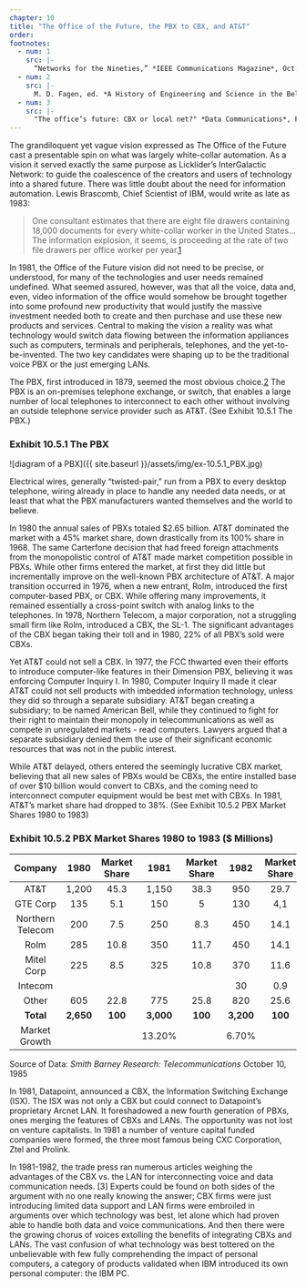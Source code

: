 ```yaml
---
chapter: 10
title: "The Office of the Future, the PBX to CBX, and AT&T"
order:
footnotes:
  - num: 1
    src: |-
      “Networks for the Nineties,” *IEEE Communications Magazine*, Oct. 1983, pp. 38-43
  - num: 2
    src: |- 
      M. D. Fagen, ed. *A History of Engineering and Science in the Bell System: The Early Years (1875-1925)*, Bell Telephone Laboratories, Inc., 1975 pp. 659-693
  - num: 3
    src: |- 
      "The office’s future: CBX or local net?" *Data Communications*, Feb. 1981, pp.30-32; "Controlling the electronic office: PBXs make their move," *Electronics*, April 7, 1981, pp. 139-148; "CBX unveilings continue at a fast pace," *Data Communications*, July 1981, pp. 44-45; "Which technology will rule the automated office?" *Data Communications*, November 1981, pp. 66-79; "The Integrated CBX revolution," *Data Communications*, Dec. 1981, p.156; "Comparing the CBX to the local network – and the winner is?" *Data Communications*, July 1982, pp. 103-113.
---
```


The grandiloquent yet vague vision expressed as The Office of the Future cast a presentable spin on what was largely white-collar automation. As a vision it served exactly the same purpose as Licklider’s InterGalactic Network: to guide the coalescence of the creators and users of technology into a shared future.  There was little doubt about the need for information automation. Lewis Brascomb, Chief Scientist of IBM, would write as late as 1983:

>One consultant estimates that there are eight file drawers containing 18,000 documents for every white-collar worker in the United States…The information explosion, it seems, is proceeding at the rate of two file drawers per office worker per year.<a name="fnloc1" href="#fn1">1</a>

In 1981, the Office of the Future vision did not need to be precise, or understood, for many of the technologies and user needs remained undefined. What seemed assured, however, was that all the voice, data and, even, video information of the office would somehow be brought together into some profound new productivity that would justify the massive investment needed both to create and then purchase and use these new products and services. Central to making the vision a reality was what technology would switch data flowing between the information appliances such as computers, terminals and peripherals, telephones, and the yet-to-be-invented. The two key candidates were shaping up to be the traditional voice PBX or the just emerging LANs.

The PBX, first introduced in 1879, seemed the most obvious choice.<a name="fnloc2" href="#fn2">2</a> The PBX is an on-premises telephone exchange, or switch, that enables a large number of local telephones to interconnect to each other without involving an outside telephone service provider such as AT&T. (See Exhibit 10.5.1 The PBX.)

### Exhibit 10.5.1 The PBX

![diagram of a PBX]({{ site.baseurl }}/assets/img/ex-10.5.1_PBX.jpg)

Electrical wires, generally “twisted-pair,” run from a PBX to every desktop telephone, wiring already in place to handle any needed data needs, or at least that what the PBX manufacturers wanted themselves and the world to believe.

In 1980 the annual sales of PBXs totaled $2.65 billion. AT&T dominated the market with a 45% market share, down drastically from its 100% share in 1968. The same Carterfone decision that had freed foreign attachments from the monopolistic control of AT&T made market competition possible in PBXs. While other firms entered the market, at first they did little but incrementally improve on the well-known PBX architecture of AT&T. A major transition occurred in 1976, when a new entrant, Rolm, introduced the first computer-based PBX, or CBX. While offering many improvements, it remained essentially a cross-point switch with analog links to the telephones. In 1978, Northern Telecom, a major corporation, not a struggling small firm like Rolm, introduced a CBX, the SL-1. The significant advantages of the CBX began taking their toll and in 1980, 22% of all PBX’s sold were CBXs.

Yet AT&T could not sell a CBX. In 1977, the FCC thwarted even their efforts to introduce computer-like features in their Dimension PBX, believing it was enforcing Computer Inquiry I. In 1980, Computer Inquiry II made it clear AT&T could not sell products with imbedded information technology, unless they did so through a separate subsidiary. AT&T began creating a subsidiary; to be named American Bell, while they continued to fight for their right to maintain their monopoly in telecommunications as well as compete in unregulated markets - read computers. Lawyers argued that a separate subsidiary denied them the use of their significant economic resources that was not in the public interest.

While AT&T delayed, others entered the seemingly lucrative CBX market, believing that all new sales of PBXs would be CBXs, the entire installed base of over $10 billion would convert to CBXs, and the coming need to interconnect computer equipment would be best met with CBXs. In 1981, AT&T’s market share had dropped to 38%. (See Exhibit 10.5.2 PBX Market Shares 1980 to 1983)

### Exhibit 10.5.2 PBX Market Shares 1980 to 1983 ($ Millions)

**Company**|**1980**|**Market Share**|**1981**|**Market Share**|**1982**|**Market Share**|**1983**|**Market Share**
:-----:|:-----:|:-----:|:-----:|:-----:|:-----:|:-----:|:-----:|:-----:
AT&T|1,200|45.3|1,150|38.3|950|29.7|850|25
GTE Corp|135|5.1|150|5|130|4,1|135|4
Northern Telecom|200|7.5|250|8.3|450|14.1|590|17.4
Rolm|285|10.8|350|11.7|450|14.1|550|16.2
Mitel Corp|225|8.5|325|10.8|370|11.6|405|11.9
Intecom| | | | |30|0.9|70|2.1
Other|605|22.8|775|25.8|820|25.6|800|23.5
**Total**|**2,650**|**100**|**3,000**|**100**|**3,200**|**100**|**3,400**|**100**
Market Growth| | |13.20%| |6.70%| |6.30%| 

Source of Data: *Smith Barney Research: Telecommunications* October 10, 1985

In 1981, Datapoint, announced a CBX, the Information Switching Exchange (ISX). The ISX was not only a CBX but could connect to Datapoint’s proprietary Arcnet LAN. It foreshadowed a new fourth generation of PBXs, ones merging the features of CBXs and LANs. The opportunity was not lost on venture capitalists. In 1981 a number of venture capital funded companies were formed, the three most famous being CXC Corporation, Ztel and Prolink.

In 1981-1982, the trade press ran numerous articles weighing the advantages of the CBX vs. the LAN for interconnecting voice and data communication needs. [3] Experts could be found on both sides of the argument with no one really knowing the answer; CBX firms were just introducing limited data support and LAN firms were embroiled in arguments over which technology was best, let alone which had proven able to handle both data and voice communications. And then there were the growing chorus of voices extolling the benefits of integrating CBXs and LANs. The vast confusion of what technology was best tottered on the unbelievable with few fully comprehending the impact of personal computers, a category of products validated when IBM introduced its own personal computer: the IBM PC.
